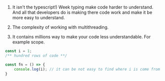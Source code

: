 1. It isn't the typescript!) Week typing make code harder to understand.
And all that developers do is making there code work and make it be more easy to understand.

2. The complexity of working with multithreading.

3. It contains millions way to make your code less understandable. For example scope.

```typescript
const i = 1;
/** hundred rows of code **/

const fn = () => {
    console.log(i); // it can be not easy to find where i is come from
}
```
